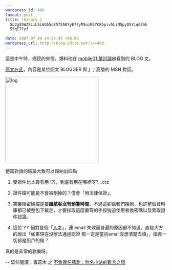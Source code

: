 ```yaml
--- 
wordpress_id: 408
layout: post
title: !binary |
  5L2g55WZ5LiL5L6G55qE57SA6YyE77yM5oiR5YCR5piv5LiN5pyD5Yiq6Zmk
  55qE77yf

date: 2007-07-09 14:24:45 +08:00
wordpress_url: http://blog.xdite.net/?p=408
---
```

這是中午時，鄉民的來信，爆料他在 <a href="http://www.mobile01.com/topicdetail.php?f=37&amp;t=358386&amp;p=1#btn">mobile01 某討論串</a>看到的 BLOG 文。

<a href="http://www.wretch.cc/blog/cao66&amp;article_id=14458085">原文在此</a>，內容是某位圖文 BLOGGER 與丁丁高層的 MSN 對話。

<a href="http://www.flickr.com/photos/14765209@N00/758889893/" title="相片分享"><img src="http://farm2.static.flickr.com/1139/758889893_2e9818f6ba_o.jpg" alt="log" height="269" width="291" /></a>

整篇對話的結論大致可以歸納出四點

1. 雙證件比本尊有用 (?)，到底有用在哪裡呀?...orz

2. 證件檔可能是不會被刪掉的？僅會「用法律保證」。

3. 突襲換密碼檔是要<b>讓駭客沒有預警時間</b>，不過這卻讓我們揣測，也許整個資料庫都已被整包下載走，才要採取這麼嚴苛的手段強迫使用者換密碼以及索取證件認證。

4. 這位 YY 絕對是個「<a href="http://komica41.dreamhosters.com/wiki/?%E6%88%90%E5%8F%A5%2F%E4%B8%81%E4%B8%81%E6%98%AF%E5%80%8B%E4%BA%BA%E6%89%8D">人才</a>」，連 email 失效最普遍的原因都不知道，直接大方的說出「如果現在沒辦法通過認證 那一定是當初email沒想清楚去填」，指責一切都是用戶的錯？

真的是非常的歡樂呀。

--
延伸閱讀：毒菇木 之 <a href="http://www.wretch.cc/blog/phopicking&article_id=11040682">不負責任猜測：無名小站的難言之隱</a>
